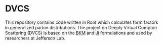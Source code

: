 # DVCS
This repository contains code written in Root which calculates form factors in generalized parton distributions. The project on Deeply Virtual Compton Scattering (DVCS) is based on the [BKM](https://github.com/dbeauch/DVCS/blob/main/BKM%20Formulation.pdf) and [Ji](https://github.com/dbeauch/DVCS/blob/main/Ji%20Formulation.pdf) formulations and used by researchers at Jefferson Lab.
